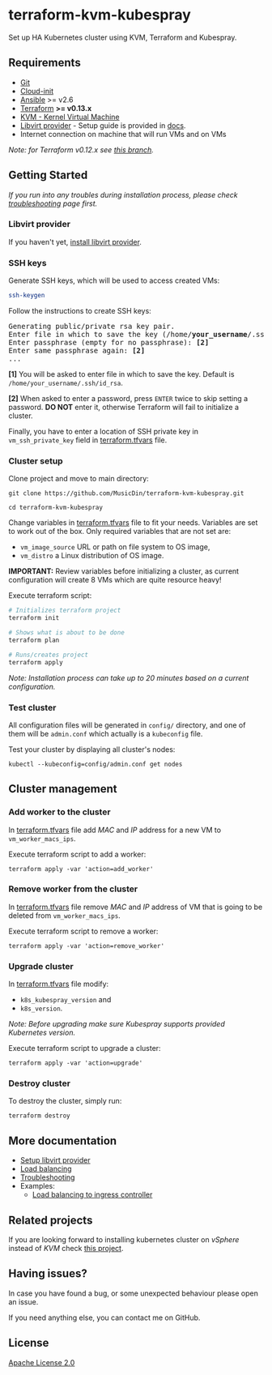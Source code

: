 # terraform-kvm-kubespray
Set up HA Kubernetes cluster using KVM, Terraform and Kubespray.

## Requirements
+ [Git](https://git-scm.com/) 
+ [Cloud-init](https://cloudinit.readthedocs.io/)
+ [Ansible](https://www.ansible.com/) >= v2.6
+ [Terraform](https://www.terraform.io/) **>= v0.13.x**
+ [KVM - Kernel Virtual Machine](https://www.linux-kvm.org/)
+ [Libvirt provider](https://github.com/dmacvicar/terraform-provider-libvirt) - Setup guide is provided in [docs](./docs/libvirt-provider-setup.md).
+ Internet connection on machine that will run VMs and on VMs

*Note: for Terraform v0.12.x see [this branch](https://github.com/MusicDin/terraform-kvm-kubespray/tree/terraform-0.12).*


## Getting Started

*If you run into any troubles during installation process, please check [troubleshooting](docs/troubleshooting.md) page first.*

### Libvirt provider

If you haven't yet, [install libvirt provider](docs/libvirt-provider-setup.md).

### SSH keys

Generate SSH keys, which will be used to access created VMs:
```bash
ssh-keygen
```

Follow the instructions to create SSH keys:
<pre>
Generating public/private rsa key pair.
Enter file in which to save the key (/home/<b>your_username</b>/.ssh/id_rsa): <b>[1]</b>
Enter passphrase (empty for no passphrase): <b>[2]</b>
Enter same passphrase again: <b>[2]</b>
...
</pre>

**[1]** You will be asked to enter file in which to save the key. Default is `/home/your_username/.ssh/id_rsa`.

**[2]** When asked to enter a password, press `ENTER` twice to skip setting a password. 
**DO NOT** enter it, otherwise Terraform will fail to initialize a cluster.

Finally, you have to enter a location of SSH private key in `vm_ssh_private_key` field in [terraform.tfvars](terraform.tfvars) file.
 

### Cluster setup

Clone project and move to main directory:
```
git clone https://github.com/MusicDin/terraform-kvm-kubespray.git

cd terraform-kvm-kubespray
```

Change variables in [terraform.tfvars](terraform.tfvars) file to fit your needs.
Variables are set to work out of the box. 
Only required variables that are not set are: 
+ `vm_image_source` URL or path on file system to OS image,
+ `vm_distro` a Linux distribution of OS image.

**IMPORTANT:** Review variables before initializing a cluster, as current configuration will create 8 VMs which are quite resource heavy!

Execute terraform script:
```bash
# Initializes terraform project
terraform init

# Shows what is about to be done
terraform plan

# Runs/creates project
terraform apply
```

*Note: Installation process can take up to 20 minutes based on a current configuration.*

### Test cluster

All configuration files will be generated in `config/` directory, and one of them will be `admin.conf` which actually is a `kubeconfig` file.
 
Test your cluster by displaying all cluster's nodes:
```
kubectl --kubeconfig=config/admin.conf get nodes
```

## Cluster management

### Add worker to the cluster

In [terraform.tfvars](./terraform.tfvars) file add *MAC* and *IP* address for a new VM to `vm_worker_macs_ips`. 
  
Execute terraform script to add a worker:
```
terraform apply -var 'action=add_worker'
```

### Remove worker from the cluster

In [terraform.tfvars](./terraform.tfvars) file remove *MAC* and *IP* address of VM that is going to be deleted from `vm_worker_macs_ips`.

Execute terraform script to remove a worker:
```
terraform apply -var 'action=remove_worker'
```
### Upgrade cluster

In [terraform.tfvars](./terraform.tfvars) file modify:
  + `k8s_kubespray_version` and
  + `k8s_version`.
  
*Note: Before upgrading make sure Kubespray supports provided Kubernetes version.*

Execute terraform script to upgrade a cluster:
```
terraform apply -var 'action=upgrade'
```

### Destroy cluster

To destroy the cluster, simply run:
```
terraform destroy
```

## More documentation
+ [Setup libvirt provider](docs/libvirt-provider-setup.md)
+ [Load balancing](docs/load-balancer.md)
+ [Troubleshooting](docs/troubleshooting.md)
+ Examples: 
    - [Load balancing to ingress controller](docs/examples/lb-and-ingress-controller.md)


## Related projects

If you are looking forward to installing kubernetes cluster on *vSphere* instead of *KVM* check [this project](https://github.com/sguyennet/terraform-vsphere-kubespray).

## Having issues?

In case you have found a bug, or some unexpected behaviour please open an issue.

If you need anything else, you can contact me on GitHub.

## License

[Apache License 2.0](./LICENSE)
